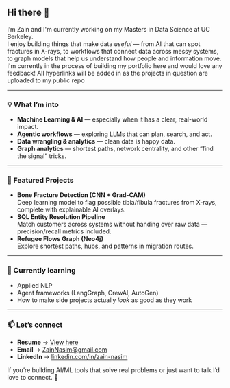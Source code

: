 ## Hi there 👋

I’m Zain and I'm currently working on my Masters in Data Science at UC Berkeley.  
I enjoy building things that make data *useful* — from AI that can spot fractures in X-rays, to workflows that connect data across messy systems, to graph models that help us understand how people and information move.
I'm currently in the process of building my portfolio here and would love any feedback! All hyperlinks will be added in as the projects in question are uploaded to my public repo

---

### 💡 What I’m into
- **Machine Learning & AI** — especially when it has a clear, real-world impact.
- **Agentic workflows** — exploring LLMs that can plan, search, and act.
- **Data wrangling & analytics** — clean data is happy data.
- **Graph analytics** — shortest paths, network centrality, and other “find the signal” tricks.

---

### 📌 Featured Projects
- **Bone Fracture Detection (CNN + Grad-CAM)**  
  Deep learning model to flag possible tibia/fibula fractures from X-rays, complete with explainable AI overlays.
- **SQL Entity Resolution Pipeline**  
  Match customers across systems without handing over raw data — precision/recall metrics included.
- **Refugee Flows Graph (Neo4j)**  
  Explore shortest paths, hubs, and patterns in migration routes.

---

### 🌱 Currently learning
- Applied NLP
- Agent frameworks (LangGraph, CrewAI, AutoGen)
- How to make side projects actually *look* as good as they work

---

### 📫 Let’s connect
- **Resume** → [View here](https://docs.google.com/document/d/191RrJ10AybRiR1Lgz5itqYG94DnYJsO9CgMm4jCY5CE/edit?usp=sharing)  
- **Email** → [ZainNasim@gmail.com](ZainNasim@gmail.com)
- **LinkedIn** → [linkedin.com/in/zain-nasim](https://www.linkedin.com/in/zain-nasim/)  

If you’re building AI/ML tools that solve real problems or just want to talk I’d love to connect. 🙂
